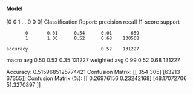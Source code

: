 #### Model
[0 0 1 ... 0 0 0]
Classification Report:
              precision    recall  f1-score   support

           0       0.01      0.54      0.01       659
           1       1.00      0.52      0.68    130568

    accuracy                           0.52    131227
   macro avg       0.50      0.53      0.35    131227
weighted avg       0.99      0.52      0.68    131227

Accuracy: 0.5159685125774421
Confusion Matrix:
[[  354   305]
 [63213 67355]]
Confusion Matrix (%):
[[ 0.26976156  0.23242168]
 [48.17072706 51.3270897 ]]
